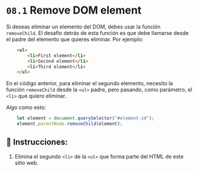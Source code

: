 # `08.1` Remove DOM element

Si deseas eliminar un elemento del DOM, debes usar la función `removeChild`. El desafío detrás de esta función es que debe llamarse desde el padre del elemento que quieres eliminar. Por ejemplo:

```html
    <ul>
        <li>First element</li>
        <li>Second element</li>
        <li>Third element</li>
    </ul>
```

En el código anterior, para eliminar el segundo elemento, necesito la función `removeChild` desde la `<ul>` padre, pero pasando, como parámetro, el `<li>` que quiero eliminar.

Algo como esto:

```js
    let element = document.querySelector("#element-id");
    element.parentNode.removeChild(element);
```

## 📝 Instrucciones:

1. Elimina el segundo `<li>` de la `<ul>` que forma parte del HTML de este sitio web.